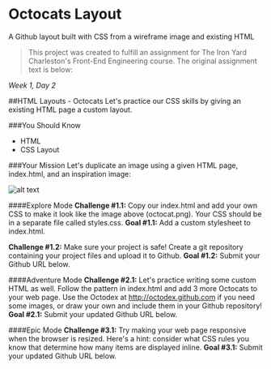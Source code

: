 # Octocats Layout
A Github layout built with CSS from a wireframe image and existing HTML

>This project was created to fulfill an assignment for The Iron Yard Charleston's Front-End Engineering course. The original assignment text is below:

*Week 1, Day 2*

##HTML Layouts - Octocats
Let's practice our CSS skills by giving an existing HTML page a custom layout.

###You Should Know
* HTML
* CSS Layout

###Your Mission
Let's duplicate an image using a given HTML page, index.html, and an inspiration image: 

![alt text](https://raw.githubusercontent.com/mikefausz/octocats-layout/master/octocat.png "Octocats Wireframe")

####Explore Mode
**Challenge #1.1:** Copy our index.html and add your own CSS to make it look like the image above (octocat.png). Your CSS should be in a separate file called styles.css. 
**Goal #1.1:** Add a custom stylesheet to index.html.

**Challenge #1.2:** Make sure your project is safe! Create a git repository containing your project files and upload it to Github. 
**Goal #1.2:** Submit your Github URL below.

####Adventure Mode
**Challenge #2.1:** Let's practice writing some custom HTML as well. Follow the pattern in index.html and add 3 more Octocats to your web page. Use the Octodex at http://octodex.github.com if you need some images, or draw your own and include them in your Github repository! 
**Goal #2.1:** Submit your updated Github URL below.

####Epic Mode
**Challenge #3.1:** Try making your web page responsive when the browser is resized. Here's a hint: consider what CSS rules you know that determine how many items are displayed inline. 
**Goal #3.1:** Submit your updated Github URL below.

